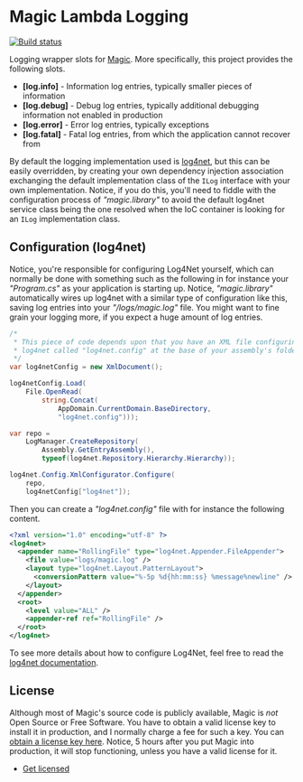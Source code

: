 
# Magic Lambda Logging

[![Build status](https://travis-ci.org/polterguy/magic.lambda.logging.svg?master)](https://travis-ci.org/polterguy/magic.lambda.logging)

Logging wrapper slots for [Magic](https://github.com/polterguy/magic). More specifically, this project provides the following slots.

* __[log.info]__ - Information log entries, typically smaller pieces of information
* __[log.debug]__ - Debug log entries, typically additional debugging information not enabled in production
* __[log.error]__ - Error log entries, typically exceptions
* __[log.fatal]__ - Fatal log entries, from which the application cannot recover from

By default the logging implementation used is [log4net](https://logging.apache.org/log4net/), but this can be easily overridden,
by creating your own dependency injection association exchanging the default implementation class of the `ILog` interface with
your own implementation. Notice, if you do this, you'll need to fiddle with the configuration process of _"magic.library"_ to
avoid the default log4net service class being the one resolved when the IoC container is looking for an `ILog` implementation
class.

## Configuration (log4net)

Notice, you're responsible for configuring Log4Net yourself, which can normally be done with something such as the following
in for instance your _"Program.cs"_ as your application is starting up. Notice, _"magic.library"_ automatically wires up log4net
with a similar type of configuration like this, saving log entries into your _"/logs/magic.log"_ file. You might want to fine
grain your logging more, if you expect a huge amount of log entries.

```csharp
/*
 * This piece of code depends upon that you have an XML file configuring
 * log4net called "log4net.config" at the base of your assembly's folder.
 */
var log4netConfig = new XmlDocument();

log4netConfig.Load(
    File.OpenRead(
        string.Concat(
            AppDomain.CurrentDomain.BaseDirectory, 
            "log4net.config")));

var repo = 
    LogManager.CreateRepository(
        Assembly.GetEntryAssembly(), 
        typeof(log4net.Repository.Hierarchy.Hierarchy));

log4net.Config.XmlConfigurator.Configure(
    repo, 
    log4netConfig["log4net"]);
```

Then you can create a _"log4net.config"_ file with for instance the following content.

```xml
<?xml version="1.0" encoding="utf-8" ?>
<log4net>
  <appender name="RollingFile" type="log4net.Appender.FileAppender">
    <file value="logs/magic.log" />
    <layout type="log4net.Layout.PatternLayout">
      <conversionPattern value="%-5p %d{hh:mm:ss} %message%newline" />
    </layout>
  </appender>
  <root>
    <level value="ALL" />
    <appender-ref ref="RollingFile" />
  </root>
</log4net>
```

To see more details about how to configure Log4Net, feel free to 
read the [log4net documentation](https://logging.apache.org/log4net/release/features.html).

## License

Although most of Magic's source code is publicly available, Magic is _not_ Open Source or Free Software.
You have to obtain a valid license key to install it in production, and I normally charge a fee for such a
key. You can [obtain a license key here](https://servergardens.com/buy/).
Notice, 5 hours after you put Magic into production, it will stop functioning, unless you have a valid
license for it.

* [Get licensed](https://servergardens.com/buy/)
